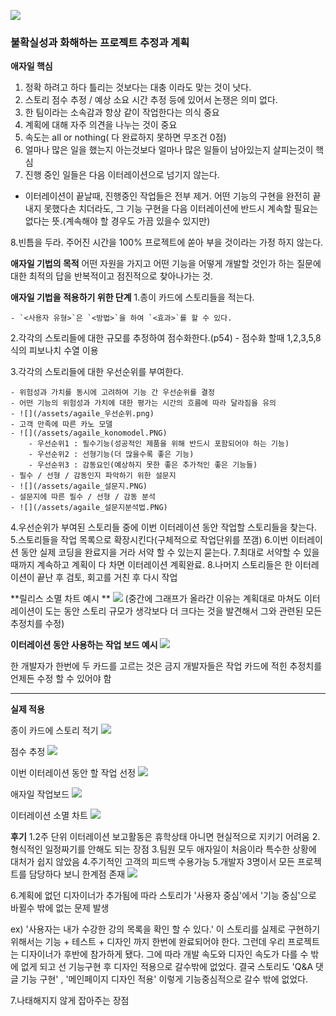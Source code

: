 ![](/assets/agaile_book.jpg)

### 불확실성과 화해하는 프로젝트 추정과 계획

**애자일 핵심**
1. 정확 하려고 하다 틀리는 것보다는 대충 이라도 맞는 것이 낫다.
2. 스토리 점수 추정 / 예상 소요 시간 추정 등에 있어서 논쟁은 의미 없다. 
3. 한 팀이라는 소속감과 항상 같이 작업한다는 의식 중요  
4. 계획에 대해 자주 의견을 나누는 것이 중요 
5. 속도는 all or nothing( 다 완료하지 못하면 무조건 0점)
6. 얼마나 많은 일을 했는지 아는것보다 얼마나 많은 일들이 남아있는지 살피는것이 핵심
7. 진행 중인 일들은 다음 이터레이션으로 넘기지 않는다.

- 이터레이션이 끝날때, 진행중인 작업들은 전부 제거. 어떤 기능의 구현을 완전히 끝내지 못했다손 치더라도, 그 기능 구현을 다음 이터레이션에 반드시 계속할 필요는 없다는 뜻.(계속해야 할 경우도 가끔 있을수 있지만)

8.빈틈을 두라. 주어진 시간을 100% 프로젝트에 쏟아 부을 것이라는 가정 하지 않는다.

**애자일 기법의 목적** 
어떤 자원을 가지고 어떤 기능을 어떻게 개발할 것인가 하는 질문에 대한 최적의 답을 반복적이고 점진적으로 찾아나가는 것.

**애자일 기법을 적용하기 위한 단계**
1.종이 카드에 스토리들을 적는다.
    
    - `<사용자 유형>`은 `<방법>`을 하여 `<효과>`를 할 수 있다. 
    
2.각각의 스토리들에 대한 규모를 추정하여 점수화한다.(p54)
    - 점수화 할때 1,2,3,5,8식의 피보나치 수열 이용
    
3.각각의 스토리들에 대한 우선순위를 부여한다.

    - 위험성과 가치를 동시에 고려하여 기능 간 우선순위를 결정
    - 어떤 기능의 위험성과 가치에 대한 평가는 시간의 흐름에 따라 달라짐을 유의
    - ![](/assets/agaile_우선순위.png) 
    - 고객 만족에 따른 카노 모델
    - ![](/assets/agaile_konomodel.PNG)
        - 우선순위1 : 필수기능(성공적인 제품을 위해 반드시 포함되어야 하는 기능)
        - 우선순위2 : 선형기능(더 많을수록 좋은 기능)
        - 우선순위3 : 감동요인(예상하지 못한 좋은 추가적인 좋은 기능들) 
    - 필수 / 선형 / 감동인지 파악하기 위한 설문지 
    - ![](/assets/agaile_설문지.PNG)
    - 설문지에 따른 필수 / 선형 / 감동 분석 
    - ![](/assets/agaile_설문지분석법.PNG)

4.우선순위가 부여된 스토리들 중에 이번 이터레이션 동안 작업할 스토리들을 찾는다.
5.스토리들을 작업 목록으로 확장시킨다(구체적으로 작업단위를 쪼갬) 
6.이번 이터레이션 동안 실제 코딩을 완료지을 거라 서약 할 수 있는지 묻는다.
7.최대로 서약할 수 있을때까지 계속하고 계획이 다 차면 이터레이션 계획완료.
8.나머지 스토리들은 한 이터레이션이 끝난 후 검토, 회고를 거친 후 다시 작업

**릴리스 소멸 차트 예시 **
![](/assets/agaile_이터레이션소멸차트.png)
(중간에 그래프가 올라간 이유는 계획대로 마쳐도 이터레이션이 도는 동안 스토리 규모가 생각보다 더 크다는 것을 발견해서 그와 관련된 모든 추정치를 수정) 

**이터레이션 동안 사용하는 작업 보드 예시**
![](/assets/agaile_jobboard.PNG)

한 개발자가 한번에 두 카드를 고르는 것은 금지
개발자들은 작업 카드에 적힌 추정치를 언제든 수정 할 수 있어야 함

---

**실제 적용** 

종이 카드에 스토리 적기
![](/assets/agaile_card.jpg)

점수 추정
![](/assets/agaile_score.jpg)

이번 이터레이션 동안 할 작업 선정
![](/assets/agaile_card2.jpg)

애자일 작업보드
![](/assets/agaile_jobboard.jpg)

이터레이션 소멸 차트
![](/assets/agaile_burndownchart.jpg)

**후기**
1.2주 단위 이터레이션 보고활동은 휴학상태 아니면 현실적으로 지키기 어려움
2.형식적인 일정짜기를 안해도 되는 장점 
3.팀원 모두 애자일이 처음이라 특수한 상황에 대처가 쉽지 않았음 
4.주기적인 고객의 피드백 수용가능 
5.개발자 3명이서 모든 프로젝트를 담당하다 보니 한계점 존재 
![](/assets/agaile_후기.PNG)

6.계획에 없던 디자이너가 추가됨에 따라 스토리가 '사용자 중심'에서 '기능 중심'으로 바뀔수 밖에 없는 문제 발생

ex) '사용자는 내가 수강한 강의 목록을 확인 할 수 있다.' 이 스토리를 실제로 구현하기 위해서는 기능 + 테스트 + 디자인 까지 한번에 완료되어야 한다. 그런데 우리 프로젝트는 디자이너가 후반에 참가하게 됐다. 그에 따라 개발 속도와 디자인 속도가 다를 수 밖에 없게 되고 선 기능구현 후 디자인 적용으로 갈수밖에 없었다. 결국 스토리도 'Q&A 댓글 기능 구현' , '메인페이지 디자인 적용' 이렇게 기능중심적으로 갈수 밖에 없었다. 

7.나태해지지 않게 잡아주는 장점 